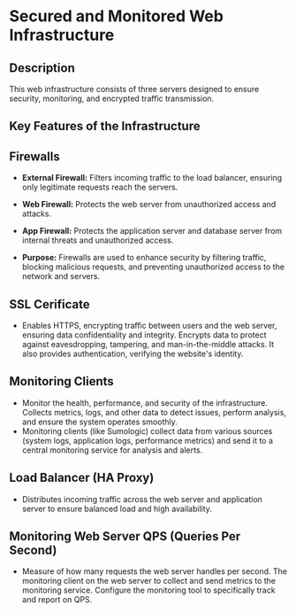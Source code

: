 # Secured and Monitored Web Infrastructure

## Description
This web infrastructure consists of three servers designed to ensure security, monitoring, and encrypted traffic transmission.

## Key Features of the Infrastructure

## Firewalls
- **External Firewall:** Filters incoming traffic to the load balancer, ensuring only legitimate requests reach the servers.

- **Web Firewall:** Protects the web server from unauthorized access and attacks.

- **App Firewall:** Protects the application server and database server from internal threats and unauthorized access.

- **Purpose:** Firewalls are used to enhance security by filtering traffic, blocking malicious requests, and preventing unauthorized access to the network and servers.

## SSL Cerificate
- Enables HTTPS, encrypting traffic between users and the web server, ensuring data confidentiality and integrity. Encrypts data to protect against eavesdropping, tampering, and man-in-the-middle attacks. It also provides authentication, verifying the website's identity.

## Monitoring Clients
- Monitor the health, performance, and security of the infrastructure. Collects metrics, logs, and other data to detect issues, perform analysis, and ensure the system operates smoothly.
- Monitoring clients (like Sumologic) collect data from various sources (system logs, application logs, performance metrics) and send it to a central monitoring service for analysis and alerts.

## Load Balancer (HA Proxy)
- Distributes incoming traffic across the web server and application server to ensure balanced load and high availability.

## Monitoring Web Server QPS (Queries Per Second)
- Measure of how many requests the web server handles per second. The monitoring client on the web server to collect and send metrics to the monitoring service. Configure the monitoring tool to specifically track and report on QPS.
